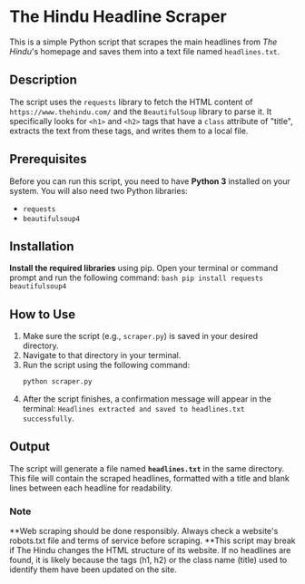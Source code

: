 # The Hindu Headline Scraper

This is a simple Python script that scrapes the main headlines from *The Hindu*'s homepage and saves them into a text file named `headlines.txt`.

## Description

The script uses the `requests` library to fetch the HTML content of `https://www.thehindu.com/` and the `BeautifulSoup` library to parse it. It specifically looks for `<h1>` and `<h2>` tags that have a `class` attribute of "title", extracts the text from these tags, and writes them to a local file.

## Prerequisites

Before you can run this script, you need to have **Python 3** installed on your system. You will also need two Python libraries:
*   `requests`
*   `beautifulsoup4`

## Installation

**Install the required libraries** using pip. Open your terminal or command prompt and run the following command:
    ```bash
    pip install requests beautifulsoup4
    ```

## How to Use

1.  Make sure the script (e.g., `scraper.py`) is saved in your desired directory.
2.  Navigate to that directory in your terminal.
3.  Run the script using the following command:
    ```bash
    python scraper.py
    ```
4.  After the script finishes, a confirmation message will appear in the terminal: `Headlines extracted and saved to headlines.txt successfully`.

## Output

The script will generate a file named **`headlines.txt`** in the same directory. This file will contain the scraped headlines, formatted with a title and blank lines between each headline for readability.

### Note
**Web scraping should be done responsibly. Always check a website's robots.txt file and terms of service before scraping.
**This script may break if The Hindu changes the HTML structure of its website. If no headlines are found, it is likely because the tags (h1, h2) or the class name (title) used to identify them have been updated on the site.
